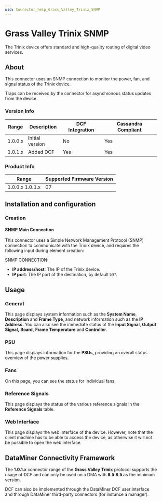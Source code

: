 ```yaml
---
uid: Connector_help_Grass_Valley_Trinix_SNMP
---
```


# Grass Valley Trinix SNMP

The Trinix device offers standard and high-quality routing of digital video services.

## About

This connector uses an SNMP connection to monitor the power, fan, and signal status of the Trinix device.

Traps can be received by the connector for asynchronous status updates from the device.

### Version Info

| Range | Description | DCF Integration | Cassandra Compliant |
|------------------|-----------------|---------------------|-------------------------|
| 1.0.0.x          | Initial version | No                  | Yes                     |
| 1.0.1.x          | Added DCF       | Yes                 | Yes                     |

### Product Info

| Range | Supported Firmware Version |
|------------------|-----------------------------|
| 1.0.0.x 1.0.1.x  | 07                          |

## Installation and configuration

### Creation

#### SNMP Main Connection

This connector uses a Simple Network Management Protocol (SNMP) connection to communicate with the Trinix device, and requires the following input during element creation:

SNMP CONNECTION:

- **IP address/host**: The IP of the Trinix device.
- **IP port**: The IP port of the destination, by default *161*.

## Usage

### General

This page displays system information such as the **System Name**, **Description** and **Frame Type**, and network information such as the **IP Address.** You can also see the immediate status of the **Input Signal, Output Signal,** **Board,** **Frame Temperature** and **Controller**.

### PSU

This page displays information for the **PSUs,** providing an overall status overview of the power supplies.

### Fans

On this page, you can see the status for individual fans.

### Reference Signals

This page displays the status of the various reference signals in the **Reference Signals** table.

### Web Interface

This page displays the web interface of the device. However, note that the client machine has to be able to access the device, as otherwise it will not be possible to open the web interface.

## DataMiner Connectivity Framework

The **1.0.1.x** connector range of the **Grass Valley Trinix** protocol supports the usage of DCF and can only be used on a DMA with **8.5.8.5** as the minimum version.

DCF can also be implemented through the DataMiner DCF user interface and through DataMiner third-party connectors (for instance a manager).
